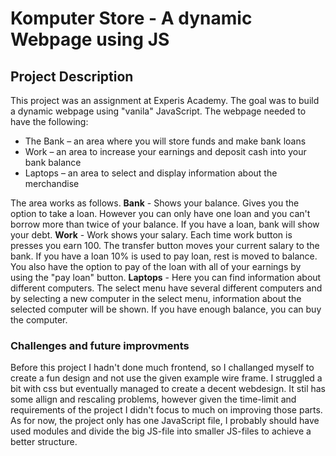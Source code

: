 
# Komputer Store - A dynamic Webpage using JS

## Project Description
This project was an assignment at Experis Academy. The goal was to build a dynamic webpage using "vanila" JavaScript. 
The webpage needed to have the following: 
* The Bank – an area where you will store funds and make bank loans
* Work – an area to increase your earnings and deposit cash into your bank balance
* Laptops – an area to select and display information about the merchandise

The area works as follows.
**Bank** - Shows your balance. Gives you the option to take a loan. However you can only have one loan and you can't borrow more than twice of your balance. If you have a loan, bank will show your debt.
**Work** - Work shows your salary. Each time work button is presses you earn 100. The transfer button moves your current salary to the bank. If you have a loan 10% is used to pay loan, rest is moved to balance. You also have the option to pay of the loan with all of your earnings by using the "pay loan" button.
**Laptops** - Here you can find information about different computers. The select menu have several different computers and by selecting a new computer in the select menu, information about the selected computer will be shown. If you have enough balance, you can buy the computer.

### Challenges and future improvments
Before this project I hadn't done much frontend, so I challanged myself to create a fun design and not use the given example wire frame. I struggled a bit with css but eventually managed to create a decent webdesign. It stil has some allign and rescaling problems, however given the time-limit and requirements of the project I didn't focus to much on improving those parts.
As for now, the project only has one JavaScript file, I probably should have used modules and divide the big JS-file into smaller JS-files to achieve a better structure. 
